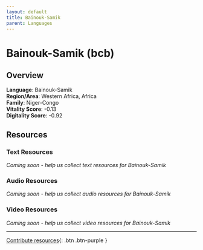 ```yaml
---
layout: default
title: Bainouk-Samik
parent: Languages
---
```


# Bainouk-Samik (bcb)

## Overview

**Language**: Bainouk-Samik  
**Region/Area**: Western Africa, Africa  
**Family**: Niger-Congo  
**Vitality Score**: -0.13  
**Digitality Score**: -0.92  

## Resources

### Text Resources
*Coming soon - help us collect text resources for Bainouk-Samik*

### Audio Resources
*Coming soon - help us collect audio resources for Bainouk-Samik*

### Video Resources
*Coming soon - help us collect video resources for Bainouk-Samik*

---

[Contribute resources](https://fairtrain.github.io/){: .btn .btn-purple }
